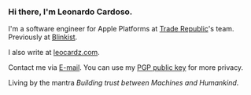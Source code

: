 ### Hi there, I'm Leonardo Cardoso.

I'm a software engineer for Apple Platforms at [Trade Republic](https://github.com/traderepublic)'s team. Previously at [Blinkist](https://github.com/blinkist).

I also write at [leocardz.com](https://leocardz.com).

Contact me via [E-mail](mailto:leo@leocardz.com). You can use my [PGP public key](https://leocardz.com/contact/leonardo-cardoso-public-pgp.asc) for more privacy.

Living by the mantra _Building trust between Machines and Humankind_. 
